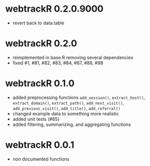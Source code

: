 # webtrackR 0.2.0.9000

* revert back to data.table 

# webtrackR 0.2.0

* reimplemented in base R removing several dependencies
* fixed #1, #81, #82, #83, #84, #87, #88, #98

# webtrackR 0.1.0

* added preprocessing functions `add_session()`, `extract_host()`,
  `extract_domain()`, `extract_path()`, `add_next_visit()`,
  `add_previous_visit()`, `add_title()`, `add_referral()`
* changed example data to something more realistic
* added unit tests (#65)
* added filtering, summarizing, and aggregating functions

# webtrackR 0.0.1

* non documented functions
